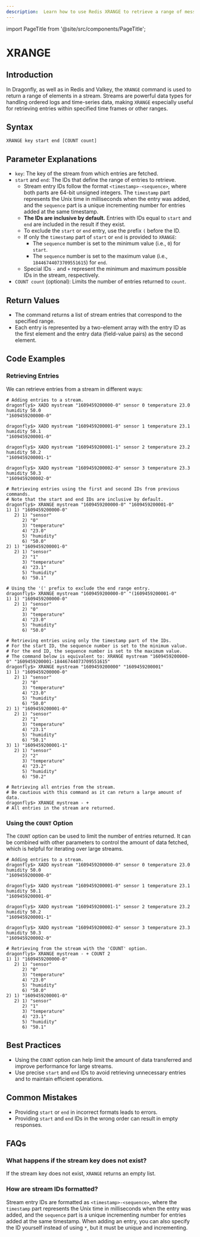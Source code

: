 ```yaml
---
description:  Learn how to use Redis XRANGE to retrieve a range of messages from a stream.
---
```


import PageTitle from '@site/src/components/PageTitle';

# XRANGE

<PageTitle title="Redis XRANGE Command (Documentation) | Dragonfly" />

## Introduction

In Dragonfly, as well as in Redis and Valkey, the `XRANGE` command is used to return a range of elements in a stream.
Streams are powerful data types for handling ordered logs and time-series data, making `XRANGE` especially useful for retrieving entries within specified time frames or other ranges.

## Syntax

```shell
XRANGE key start end [COUNT count]
```

## Parameter Explanations

- `key`: The key of the stream from which entries are fetched.
- `start` and `end`: The IDs that define the range of entries to retrieve.
  - Stream entry IDs follow the format `<timestamp>-<sequence>`, where both parts are 64-bit unsigned integers.
    The `timestamp` part represents the Unix time in milliseconds when the entry was added, and the `sequence` part is a unique incrementing number for entries added at the same timestamp.
  - **The IDs are inclusive by default.** Entries with IDs equal to `start` and `end` are included in the result if they exist.
  - To exclude the `start` or `end` entry, use the prefix `(` before the ID.
  - If only the `timestamp` part of `start` or `end` is provided to `XRANGE`:
    - The `sequence` number is set to the minimum value (i.e., `0`) for `start`.
    - The `sequence` number is set to the maximum value (i.e., `18446744073709551615`) for `end`.
  - Special IDs `-` and `+` represent the minimum and maximum possible IDs in the stream, respectively.
- `COUNT count` (optional): Limits the number of entries returned to `count`.

## Return Values

- The command returns a list of stream entries that correspond to the specified range.
- Each entry is represented by a two-element array with the entry ID as the first element and the entry data (field-value pairs) as the second element.

## Code Examples

### Retrieving Entries

We can retrieve entries from a stream in different ways:

```shell
# Adding entries to a stream.
dragonfly$> XADD mystream "1609459200000-0" sensor 0 temperature 23.0 humidity 50.0
"1609459200000-0"

dragonfly$> XADD mystream "1609459200001-0" sensor 1 temperature 23.1 humidity 50.1
"1609459200001-0"

dragonfly$> XADD mystream "1609459200001-1" sensor 2 temperature 23.2 humidity 50.2
"1609459200001-1"

dragonfly$> XADD mystream "1609459200002-0" sensor 3 temperature 23.3 humidity 50.3
"1609459200002-0"

# Retrieving entries using the first and second IDs from previous commands.
# Note that the start and end IDs are inclusive by default.
dragonfly$> XRANGE mystream "1609459200000-0" "1609459200001-0"
1) 1) "1609459200000-0"
   2) 1) "sensor"
      2) "0"
      3) "temperature"
      4) "23.0"
      5) "humidity"
      6) "50.0"
2) 1) "1609459200001-0"
   2) 1) "sensor"
      2) "1"
      3) "temperature"
      4) "23.1"
      5) "humidity"
      6) "50.1"

# Using the '(' prefix to exclude the end range entry.
dragonfly$> XRANGE mystream "1609459200000-0" "(1609459200001-0"
1) 1) "1609459200000-0"
   2) 1) "sensor"
      2) "0"
      3) "temperature"
      4) "23.0"
      5) "humidity"
      6) "50.0"

# Retrieving entries using only the timestamp part of the IDs.
# For the start ID, the sequence number is set to the minimum value.
# For the end ID, the sequence number is set to the maximum value.
# The command below is equivalent to: XRANGE mystream "1609459200000-0" "1609459200001-18446744073709551615"
dragonfly$> XRANGE mystream "1609459200000" "1609459200001"
1) 1) "1609459200000-0"
   2) 1) "sensor"
      2) "0"
      3) "temperature"
      4) "23.0"
      5) "humidity"
      6) "50.0"
2) 1) "1609459200001-0"
   2) 1) "sensor"
      2) "1"
      3) "temperature"
      4) "23.1"
      5) "humidity"
      6) "50.1"
3) 1) "1609459200001-1"
   2) 1) "sensor"
      2) "2"
      3) "temperature"
      4) "23.2"
      5) "humidity"
      6) "50.2"

# Retrieving all entries from the stream.
# Be cautious with this command as it can return a large amount of data.
dragonfly$> XRANGE mystream - +
# All entries in the stream are returned.
```

### Using the `COUNT` Option

The `COUNT` option can be used to limit the number of entries returned.
It can be combined with other parameters to control the amount of data fetched, which is helpful for iterating over large streams.

```shell
# Adding entries to a stream.
dragonfly$> XADD mystream "1609459200000-0" sensor 0 temperature 23.0 humidity 50.0
"1609459200000-0"

dragonfly$> XADD mystream "1609459200001-0" sensor 1 temperature 23.1 humidity 50.1
"1609459200001-0"

dragonfly$> XADD mystream "1609459200001-1" sensor 2 temperature 23.2 humidity 50.2
"1609459200001-1"

dragonfly$> XADD mystream "1609459200002-0" sensor 3 temperature 23.3 humidity 50.3
"1609459200002-0"

# Retrieving from the stream with the 'COUNT' option.
dragonfly$> XRANGE mystream - + COUNT 2
1) 1) "1609459200000-0"
   2) 1) "sensor"
      2) "0"
      3) "temperature"
      4) "23.0"
      5) "humidity"
      6) "50.0"
2) 1) "1609459200001-0"
   2) 1) "sensor"
      2) "1"
      3) "temperature"
      4) "23.1"
      5) "humidity"
      6) "50.1"
```

## Best Practices

- Using the `COUNT` option can help limit the amount of data transferred and improve performance for large streams.
- Use precise `start` and `end` IDs to avoid retrieving unnecessary entries and to maintain efficient operations.

## Common Mistakes

- Providing `start` or `end` in incorrect formats leads to errors.
- Providing `start` and `end` IDs in the wrong order can result in empty responses.

## FAQs

### What happens if the stream key does not exist?

If the stream key does not exist, `XRANGE` returns an empty list.

### How are stream IDs formatted?

Stream entry IDs are formatted as `<timestamp>-<sequence>`, where the `timestamp` part represents the Unix time in milliseconds when the entry was added,
and the `sequence` part is a unique incrementing number for entries added at the same timestamp.
When adding an entry, you can also specify the ID yourself instead of using `*`, but it must be unique and incrementing.
